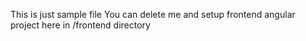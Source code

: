 This is just sample file
You can delete me and setup frontend angular project here in /frontend directory